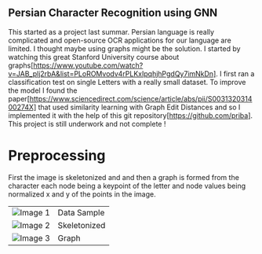 ## Persian Character Recognition using GNN

This started as a project last summar. Persian language is really complicated and open-source OCR applications for our language are limited. I thought maybe using graphs might be the solution. 
I started by watching this great Stanford University course about graphs[https://www.youtube.com/watch?v=JAB_plj2rbA&list=PLoROMvodv4rPLKxIpqhjhPgdQy7imNkDn].
I first ran a classification test on single Letters with a really small dataset. To improve the model I found the paper[https://www.sciencedirect.com/science/article/abs/pii/S003132031400274X]
that used similarity learning with Graph Edit Distances and so I implemented it with the help of this git repository[https://github.com/priba]. This project is still underwork and not complete !


# Preprocessing 
First the image is skeletonized and and then a graph is formed from the character each node being a keypoint of the letter and node values being normalized x and y of the points in the image.

<table>
  <tr>
    <td>
      <img src="image_utility/1.png" alt="Image 1">
    </td>
    <td>
      Data Sample
    </td>
  </tr>
  <tr>
      <td>
      <img src="image_utility/2.png" alt="Image 2">
      </td>
      <td>
        Skeletonized
      </td>
   </tr>
     <tr>
      <td>
      <img src="image_utility/3.png" alt="Image 3">
      </td>
      <td>
        Graph
      </td>
   </tr>
</table>




